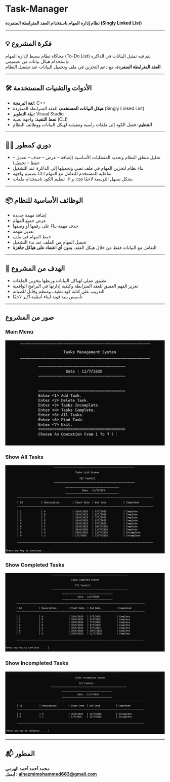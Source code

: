 # Task-Manager
**نظام إدارة المهام باستخدام العقد المترابطة المنفردة (Singly Linked List)**

---

## 💡 فكرة المشروع  
محاكاة نظام بسيط لإدارة المهام (To-Do List) يتم فيه تمثيل البيانات في الذاكرة باستخدام هيكل بيانات من تصميمي:  
**العقد المترابطة المنفردة**، مع دعم التخزين في ملف وتحميل البيانات عند تشغيل النظام.

---

## 🛠 الأدوات والتقنيات المستخدمة  
- **لغة البرمجة:** C++  
- **هيكل البيانات المستخدم:** العقد المترابطة المنفردة (Singly Linked List)  
- **بيئة التطوير:** Visual Studio  
- **نمط التنفيذ:** واجهة نصية (CLI)  
- **التنظيم:** فصل الكود إلى ملفات رأسية وتنفيذية لهيكل البيانات ووظائف النظام

---

## 🧑‍💻 دوري كمطور  
- تحليل منطق النظام وتحديد المتطلبات الأساسية (إضافة – عرض – حذف – تعديل – حفظ – تحميل)   
- بناء نظام لتخزين المهام في ملف نصي وتحميلها إلى الذاكرة عند التشغيل  
- تصميم واجهة CLI تفاعلية للمستخدم للتعامل مع المهام  
- تنظيم الكود باستخدام ملفات `.h` و`.cpp` بشكل يسهل التوسعة لاحقًا

---

## 📦 الوظائف الأساسية للنظام  
- إضافة مهمة جديدة  
- عرض جميع المهام  
- حذف مهمة بناءً على رقمها أو وصفها  
- تعديل مهمة  
- حفظ المهام في ملف  
- تحميل المهام من الملف عند بدء التشغيل  
- التعامل مع البيانات فقط من خلال هيكل العقد، **بدون أي اعتماد على هياكل جاهزة**

---

## 🎯 الهدف من المشروع  
- تطبيق عملي لهياكل البيانات وربطها بتخزين الملفات  
- تعزيز الفهم العميق للعقد المترابطة وكيفية إدارتها في البرامج الواقعية  
- التدريب على كتابة كود نظيف ومنظم وقابل للصيانة  
- تأسيس بنية قوية لبناء أنظمة أكبر لاحقًا

---

## صور من المشروع 
### Main Menu
![Menu](screenshots/MainMenu.png)

### Show All Tasks
![Tasks](screenshots/AllTasks.png)

### Show Completed Tasks
![TasksCompleted](screenshots/TasksComplete.png)

### Show Incompleted Tasks
![Incompleted](screenshots/TasksIncomplete.png)

---
## 📬 المطور

**محمد أحمد أحمد الهزمي**  
**ايميل : alhazmimohammed663@gmail.com**

